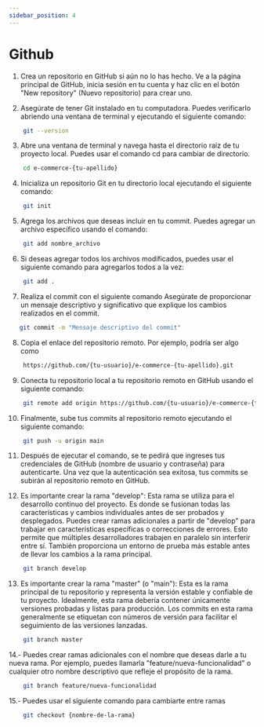 ```yaml
---
sidebar_position: 4
---
```


# Github

1. Crea un repositorio en GitHub si aún no lo has hecho. Ve a la página principal de GitHub, inicia sesión en tu cuenta y haz clic en el botón "New repository" (Nuevo repositorio) para crear uno.

2. Asegúrate de tener Git instalado en tu computadora. Puedes verificarlo abriendo una ventana de terminal y ejecutando el siguiente comando:

```bash
    git --version
```

3. Abre una ventana de terminal y navega hasta el directorio raíz de tu proyecto local. Puedes usar el comando cd para cambiar de directorio.

```bash
    cd e-commerce-{tu-apellido}
```

4. Inicializa un repositorio Git en tu directorio local ejecutando el siguiente comando:

```bash
    git init
```

5. Agrega los archivos que deseas incluir en tu commit. Puedes agregar un archivo específico usando el comando:

```bash
    git add nombre_archivo
```

6. Si deseas agregar todos los archivos modificados, puedes usar el siguiente comando para agregarlos todos a la vez:

```bash
    git add .
```

7. Realiza el commit con el siguiente comando
   Asegúrate de proporcionar un mensaje descriptivo y significativo que explique los cambios realizados en el commit.

```bash
   git commit -m "Mensaje descriptivo del commit"
```

8. Copia el enlace del repositorio remoto. Por ejemplo, podría ser algo como

```bash
    https://github.com/{tu-usuario}/e-commerce-{tu-apellido}.git
```

9. Conecta tu repositorio local a tu repositorio remoto en GitHub usando el siguiente comando:

```bash
    git remote add origin https://github.com/{tu-usuario}/e-commerce-{tu-apellido}.git
```

10. Finalmente, sube tus commits al repositorio remoto ejecutando el siguiente comando:

```bash
    git push -u origin main
```

11. Después de ejecutar el comando, se te pedirá que ingreses tus credenciales de GitHub (nombre de usuario y contraseña) para autenticarte. Una vez que la autenticación sea exitosa, tus commits se subirán al repositorio remoto en GitHub.

12. Es importante crear la rama "develop": Esta rama se utiliza para el desarrollo continuo del proyecto. Es donde se fusionan todas las características y cambios individuales antes de ser probados y desplegados. Puedes crear ramas adicionales a partir de "develop" para trabajar en características específicas o correcciones de errores. Esto permite que múltiples desarrolladores trabajen en paralelo sin interferir entre sí. También proporciona un entorno de prueba más estable antes de llevar los cambios a la rama principal.

```bash
    git branch develop
```

13. Es importante crear la rama "master" (o "main"): Esta es la rama principal de tu repositorio y representa la versión estable y confiable de tu proyecto. Idealmente, esta rama debería contener únicamente versiones probadas y listas para producción. Los commits en esta rama generalmente se etiquetan con números de versión para facilitar el seguimiento de las versiones lanzadas.

```bash
    git branch master
```

14.- Puedes crear ramas adicionales con el nombre que deseas darle a tu nueva rama. Por ejemplo, puedes llamarla "feature/nueva-funcionalidad" o cualquier otro nombre descriptivo que refleje el propósito de la rama.

```bash
    git branch feature/nueva-funcionalidad
```

15.- Puedes usar el siguiente comando para cambiarte entre ramas

```bash
    git checkout {nombre-de-la-rama}
```


